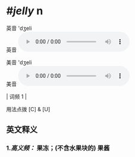 # ***\#jelly*** n
英音 'dʒeli  
英音
<audio src="./media/jelly-B.aac" controls="controls"></audio>

美音 'dʒeli  
美音
<audio src="./media/jelly.aac" controls="controls"></audio>



| 词频 1 |  

用法点拨  [C] & [U]

英文释义
---
### 1.*高义频：* **果冻；(不含水果块的) 果酱**  


